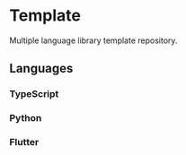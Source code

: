 # Template
Multiple language library template repository.

## Languages

### TypeScript

### Python

### Flutter